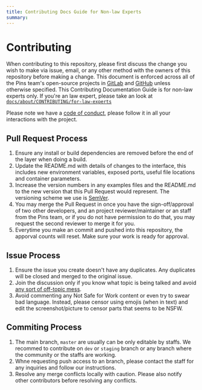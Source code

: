 ```yaml
---
title: Contributing Docs Guide for Non-law Experts
summary:
---
```


# Contributing

When contributing to this repository, please first discuss the change you wish to make via issue,
email, or any other method with the owners of this repository before making a change. This document is enforced across all of the Pins team's open-source projects in [GitLab](https://gitlab.com/madebythepinsteam-devlabs) and [GitHub](https://github.com/MadeByThePinsHub) unless otherwise specified. This Contributing Documentation Guide is for non-law experts only. If you're an law expert, please take an look at [`docs/about/CONTRIBUTING/for-law-experts`](https://legal.madebythepins.tk/about/CONTRIBUTING/)

Please note we have a [code of conduct](code-of-conduct.md), please follow it in all your interactions with the project.

## Pull Request Process

1. Ensure any install or build dependencies are removed before the end of the layer when doing a build.
2. Update the README.md with details of changes to the interface, this includes new environment variables, exposed ports, useful file locations and container parameters.
3. Increase the version numbers in any examples files and the README.md to the new version that this Pull Request would represent. The versioning scheme we use is [SemVer](http://semver.org/).
4. You may merge the Pull Request in once you have the sign-off/approval of two other developers, and an project reviewer/maintainer or an staff from the Pins team, or if you do not have permission to do that, you may request the second reviewer to merge it for you.
5. Everytime you make an commit and pushed into this repository, the apporval counts will reset. Make sure your work is ready for approval.

## Issue Process

1. Ensure the issue you create doesn't have any duplicates. Any duplicates will be closed and merged to the original issue.
2. Join the discussion only if you know what topic is being talked and avoid [any sort of off-topic mess](https://en.wikipedia.org/wiki/Shitposting).
3. Avoid commenting any Not Safe for Work content or even try to swear bad language. Instead, please censor using emojis (when in text) and edit the screenshot/picture to censor parts that seems to be NSFW.

## Commiting Process

1. The main branch, `master` are usually can be only editable by staffs. We recommed to contribute on `dev` or `staging` branch or any branch where the community or the staffs are working.
2. Whne requesting push access to an branch, please contact the staff for any inquiries and follow our instructions.
3. Resolve any merge conflicts locally with caution. Please also notify other contributors before resolving any conflicts.